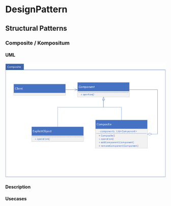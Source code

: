 # DesignPattern
## Structural Patterns
### Composite / Kompositum

#### UML
![CompositeUML](img/Composite.png)

#### Description

#### Usecases
